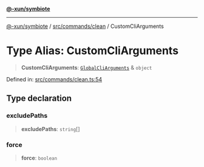 [**@-xun/symbiote**](../../../../README.md)

***

[@-xun/symbiote](../../../../README.md) / [src/commands/clean](../README.md) / CustomCliArguments

# Type Alias: CustomCliArguments

> **CustomCliArguments**: [`GlobalCliArguments`](../../../configure/type-aliases/GlobalCliArguments.md) & `object`

Defined in: [src/commands/clean.ts:54](https://github.com/Xunnamius/symbiote/blob/ff6ce22d3a3433c07460af5758ce7920a1d9aa5a/src/commands/clean.ts#L54)

## Type declaration

### excludePaths

> **excludePaths**: `string`[]

### force

> **force**: `boolean`
